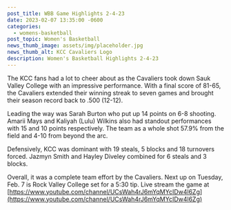 ```yaml
---
post_title: WBB Game Highlights 2-4-23
date: 2023-02-07 13:35:00 -0600
categories:
  - womens-basketball
post_topic: Women's Basketball
news_thumb_image: assets/img/placeholder.jpg
news_thumb_alt: KCC Cavaliers Logo
description: Women's Basketball Highlights 2-4-23
---
```

The KCC fans had a lot to cheer about as the Cavaliers took down Sauk Valley College with an impressive performance. With a final score of 81-65, the Cavaliers extended their winning streak to seven games and brought their season record back to .500 (12-12).

Leading the way was Sarah Burton who put up 14 points on 6-8 shooting. Amarii Mays and Kaliyah (Lulu) Wilkins also had standout performances with 15 and 10 points respectively. The team as a whole shot 57.9% from the field and 4-10 from beyond the arc.

Defensively, KCC was dominant with 19 steals, 5 blocks and 18 turnovers forced. Jazmyn Smith and Hayley Diveley combined for 6 steals and 3 blocks.

Overall, it was a complete team effort by the Cavaliers. Next up on Tuesday, Feb. 7 is Rock Valley College set for a 5:30 tip. Live stream the game at [https://www.youtube.com/channel/UCsWah4rJ6mYqMYcIDw4l6Zg](https://www.youtube.com/channel/UCsWah4rJ6mYqMYcIDw4l6Zg)